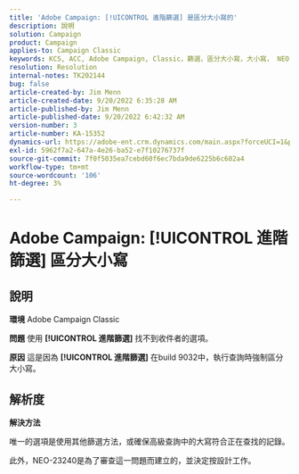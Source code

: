 ```yaml
---
title: 'Adobe Campaign: [!UICONTROL 進階篩選] 是區分大小寫的'
description: 說明
solution: Campaign
product: Campaign
applies-to: Campaign Classic
keywords: KCS, ACC, Adobe Campaign, Classic，篩選，區分大小寫，大小寫， NEO-23240
resolution: Resolution
internal-notes: TK202144
bug: false
article-created-by: Jim Menn
article-created-date: 9/20/2022 6:35:28 AM
article-published-by: Jim Menn
article-published-date: 9/20/2022 6:42:32 AM
version-number: 3
article-number: KA-15352
dynamics-url: https://adobe-ent.crm.dynamics.com/main.aspx?forceUCI=1&pagetype=entityrecord&etn=knowledgearticle&id=83173d65-ae38-ed11-9db1-0022480866ad
exl-id: 5962f7a2-647a-4e26-ba52-e7f10276737f
source-git-commit: 7f0f5035ea7cebd60f6ec7bda9de6225b6c602a4
workflow-type: tm+mt
source-wordcount: '106'
ht-degree: 3%

---
```


# Adobe Campaign: [!UICONTROL 進階篩選] 區分大小寫

## 說明


<b>環境</b>
Adobe Campaign Classic

<b>問題</b>
使用 <b>[!UICONTROL 進階篩選]</b> 找不到收件者的選項。

<b>原因</b>
這是因為 <b>[!UICONTROL 進階篩選]</b> 在build 9032中，執行查詢時強制區分大小寫。


## 解析度


<b>解決方法</b>

唯一的選項是使用其他篩選方法，或確保高級查詢中的大寫符合正在查找的記錄。

此外，NEO-23240是為了審查這一問題而建立的，並決定按設計工作。
